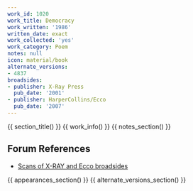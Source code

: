 ```yaml
---
work_id: 1020
work_title: Democracy
work_written: '1986'
written_date: exact
work_collected: 'yes'
work_category: Poem
notes: null
icon: material/book
alternate_versions:
- 4837
broadsides:
- publisher: X-Ray Press
  pub_date: '2001'
- publisher: HarperCollins/Ecco
  pub_date: '2007'
---
```


{{ section_title() }}
{{ work_info() }}
{{ notes_section() }}
## Forum References
- [Scans of X-RAY and Ecco broadsides](https://bukowskiforum.com/threads/in-which-year-did-bukowski-wrote-democracy.6345/#post-152825)

{{ appearances_section() }}
{{ alternate_versions_section() }}